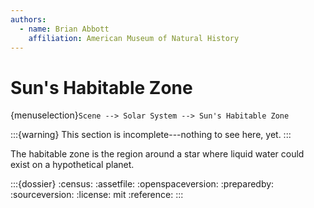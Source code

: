 ```yaml
---
authors:
  - name: Brian Abbott
    affiliation: American Museum of Natural History
---
```



# Sun's Habitable Zone

{menuselection}`Scene --> Solar System --> Sun's Habitable Zone`


:::{warning}
This section is incomplete---nothing to see here, yet.
:::

The habitable zone is the region around a star where liquid water could exist on a hypothetical planet.




:::{dossier}
:census: 
:assetfile: 
:openspaceversion: 
:preparedby: 
:sourceversion: 
:license: mit
:reference: 
:::
